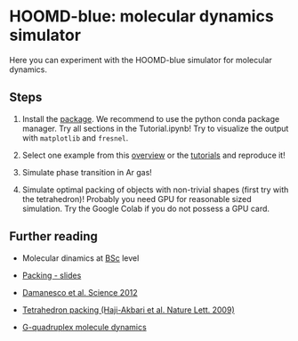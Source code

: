 # HOOMD-blue: molecular dynamics simulator

Here you can experiment with the HOOMD-blue simulator for molecular dynamics.

## Steps

1. Install the [package](https://github.com/glotzerlab/hoomd-blue). We recommend to use the python conda package manager. Try all sections in the Tutorial.ipynb!
Try to visualize the output with `matplotlib` and `fresnel`.

2. Select one example from this [overview](http://mug.mvapich.cse.ohio-state.edu/static/media/mug/presentations/2014/glaser.pdf) or the [tutorials](https://hoomd-blue.readthedocs.io/en/latest/tutorials.html) and reproduce it!

3. Simulate phase transition in Ar gas!

4. Simulate optimal packing of objects with non-trivial shapes (first try with the tetrahedron)! Probably you need GPU
for reasonable sized simulation. Try the Google Colab if you do not possess a GPU card.



## Further reading

*    Molecular dinamics at [BSc](http://complex.elte.hu/~csabai/szamszim/simLec5.pdf) level

*    [Packing - slides](http://on-demand.gputechconf.com/gtc/2014/presentations/S4166-scalable-hard-particle-monte-carlo-sims-hoomd-blue.pdf) 

* [Damanesco et al. Science 2012](https://www.sciencemag.org/content/337/6093/453.full)

* [Tetrahedron packing (Haji-Akbari et al. Nature Lett. 2009)](http://arxiv.org/ftp/arxiv/papers/1012/1012.5138.pdf)

*    [G-quadruplex molecule dynamics](https://arxiv.org/pdf/1705.10778.pdf)
 

